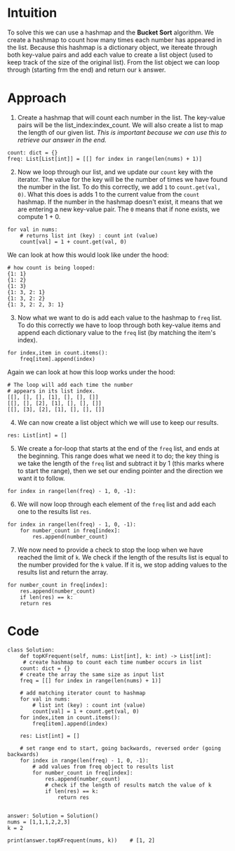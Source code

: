 # Intuition
To solve this we can use a hashmap and the **Bucket Sort** algorithm. We create a hashmap to count how many times each number has appeared in the list.  Because this hashmap is a dictionary object, we itereate through both key-value pairs and add each value to create a list object (used to keep track of the size of the original list).  From the list object we can loop through (starting frm the end) and return our `k` answer.

# Approach
1. Create a hashmap that will count each number in the list. The key-value pairs will be the list_index:index_count.  We will also create a list to map the length of our given list.  *This is important because we can use this to retrieve our answer in the end.*
```
count: dict = {}
freq: List[List[int]] = [[] for index in range(len(nums) + 1)]
```
2. Now we loop through our list, and we update our `count` key with the iterator.  The value for the key will be the number of times we have found the number in the list.  To do this correctly, we add `1` to `count.get(val, 0)`. What this does is adds 1 to the current value from the `count` hashmap.  If the number in the hashmap doesn't exist, it means that we are entering a new key-value pair. The `0` means that if none exists, we compute 1 + 0.
```
for val in nums:
    # returns list int (key) : count int (value)
    count[val] = 1 + count.get(val, 0)
```
We can look at how this would look like under the hood:
```
# how count is being looped:
{1: 1}
{1: 2}
{1: 3}
{1: 3, 2: 1}
{1: 3, 2: 2}
{1: 3, 2: 2, 3: 1}
```
3. Now what we want to do is add each value to the hashmap to `freq` list. To do this correctly we have to loop through both key-value items and append each dictionary value to the `freq` list (by matching the item's index).
```
for index,item in count.items():
    freq[item].append(index)
```
Again we can look at how this loop works under the hood:
```
# The loop will add each time the number
# appears in its list index.
[[], [], [], [1], [], [], []]
[[], [], [2], [1], [], [], []]
[[], [3], [2], [1], [], [], []]
```
4. We can now create a list object which we will use to keep our results.
```
res: List[int] = []
```
5. We create a for-loop that starts at the end of the `freq` list, and ends at the beginning.  This range does what we need it to do; the key thing is we take the length of the `freq` list and subtract it by 1 (this marks where to start the range), then we set our ending pointer and the direction we want it to follow.
```
for index in range(len(freq) - 1, 0, -1):
```
6. We will now loop through each element of the `freq` list and add each one to the results list `res`.
```
for index in range(len(freq) - 1, 0, -1):
    for number_count in freq[index]:
        res.append(number_count)
```
7. We now need to provide a check to stop the loop when we have reached the limit of `k`.  We check if the length of the results list is equal to the number provided for the `k` value.  If it is, we stop adding values to the results list and return the array.
```
for number_count in freq[index]:
    res.append(number_count)
    if len(res) == k:
    return res
```

# Code
```
class Solution:
    def topKFrequent(self, nums: List[int], k: int) -> List[int]:
     # create hashmap to count each time number occurs in list
    count: dict = {}
    # create the array the same size as input list
    freq = [[] for index in range(len(nums) + 1)]

    # add matching iterator count to hashmap
    for val in nums:
        # list int (key) : count int (value)
        count[val] = 1 + count.get(val, 0)
    for index,item in count.items():
        freq[item].append(index)

    res: List[int] = []

    # set range end to start, going backwards, reversed order (going backwards)
    for index in range(len(freq) - 1, 0, -1):
        # add values from freq object to results list
        for number_count in freq[index]:
            res.append(number_count)
            # check if the length of results match the value of k
            if len(res) == k:
                return res   


answer: Solution = Solution()
nums = [1,1,1,2,2,3]
k = 2

print(answer.topKFrequent(nums, k))    # [1, 2]
```